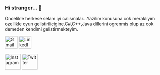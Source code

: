 ### Hi stranger... 👋
Oncelikle herkese selam iyi calismalar...Yazilim konusuna cok meraklıyım ozellikle oyun gelistirilicigine.C#,C++,Java dillerini ogrenmis olup az cok demeden kendimi gelistirmekteyim.
<br>
<p align="left"> <a href="mailto:cetinmehmetcan548@gmail.com"> <img src="https://mailmeteor.com/logos/assets/PNG/Gmail_Logo_512px.png" width="40" align="center" alt="Gmail"/></a>  
 <a href="https://www.linkedin.com/in/mehmet-can-çetin-524a83266/"><img src="https://pngimg.com/uploads/linkedIn/small/linkedIn_PNG12.png" width="40" align="center" alt="LinkedIn"/></a>
<br>
  <br>
<a href="https://www.instagram.com/mcctnn/"><img src="https://hindubabynames.info/downloads/wp-content/themes/hbn_download/download/social-media/instagram-logo.png)" width="50" align="center" alt="Instagram"/></a>
<a href="https://twitter.com/cancetinn20/"><img src="https://w7.pngwing.com/pngs/133/360/png-transparent-social-media-computer-icons-tulane-university-facebook-drawing-twitter-twitter-logo-blue-logo-computer-wallpaper-thumbnail.png" width="50" align="center" alt="Twitter"/></a>
